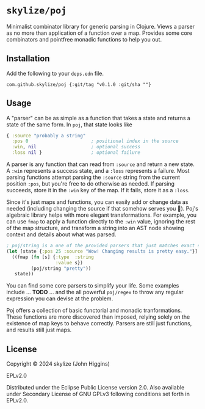 # `skylize/poj`

Minimalist combinator library for generic parsing in Clojure. Views a parser as no more than application of a function over a map. Provides some core combinators and pointfree monadic functions to help you out.

## Installation

Add the following to your `deps.edn` file.
```
com.github.skylize/poj {:git/tag "v0.1.0 :git/sha ""}
```

## Usage

A "parser" can be as simple as a function that takes a state and returns a state of the same form. In `poj`, that state looks like

```clojure
{ :source "probably a string"
  :pos 0                       ; positional index in the source
  :win, nil                    ; optional success
  :loss nil }                  ; optional failure
```

A parser is any function that can read from `:source` and return a new state. A `:win` represents a success state, and a `:loss` represents a failure. Most parsing functions attempt parsing the `:source` string from the current position `:pos`, but you're free to do otherwise as needed. If parsing succeeds, store it in the `:win` key of the map. If it fails, store it as a `:loss`.

Since it's just maps and functions, you can easily add or change data as needed (including changing the source if that somehow serves you 🧙). Poj's algebraic library helps with more elegant transformations. For example, you can use `fmap` to apply a function directly to the `:win` value, ignoring the rest of the map structure, and transform a string into an AST node showing context and details about what was parsed.

```clojure
; poj/string is a one of the provided parsers that just matches exact string.
(let [state {:pos 25 :source "Wow! Changing results is pretty easy."}]
  ((fmap (fn [s] {:type  :string
                  :value s})
         (poj/string "pretty"))
   state))
```

You can find some core parsers to simplify your life. Some examples include ... **TODO** ... and the all powerful `poj/regex` to throw any regular expression you can devise at the problem.

Poj offers a collection of basic functorial and monadic tranformations. These functions are more discovered than imposed, relying solely on the existence of map keys to behave correctly. Parsers are still just functions, and results still just maps.

## License

Copyright © 2024 skylize (John Higgins)

EPLv2.0


Distributed under the Eclipse Public License version 2.0. Also available under Secondary License of GNU GPLv3 following conditions set forth in EPLv2.0.
